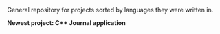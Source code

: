 General repository for projects sorted by languages they were written in.

**Newest project: C++ Journal application**
